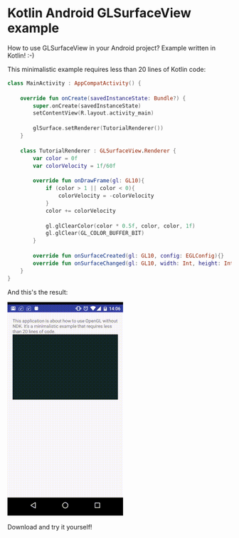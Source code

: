# Kotlin Android GLSurfaceView example
How to use GLSurfaceView in your Android project? Example written in Kotlin! :-)

This minimalistic example requires less than 20 lines of Kotlin code:
```Kotlin
class MainActivity : AppCompatActivity() {

    override fun onCreate(savedInstanceState: Bundle?) {
        super.onCreate(savedInstanceState)
        setContentView(R.layout.activity_main)

        glSurface.setRenderer(TutorialRenderer())
    }

    class TutorialRenderer : GLSurfaceView.Renderer {
        var color = 0f
        var colorVelocity = 1f/60f

        override fun onDrawFrame(gl: GL10){
            if (color > 1 || color < 0){
                colorVelocity = -colorVelocity
            }
            color += colorVelocity

            gl.glClearColor(color * 0.5f, color, color, 1f)
            gl.glClear(GL_COLOR_BUFFER_BIT)
        }

        override fun onSurfaceCreated(gl: GL10, config: EGLConfig){}
        override fun onSurfaceChanged(gl: GL10, width: Int, height: Int){}
    }
}
```
And this's the result:

<img src="device.gif"/>

Download and try it yourself!

